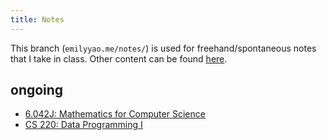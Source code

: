 ```yaml
---
title: Notes
---
```

This branch (`emilyyao.me/notes/`) is used for freehand/spontaneous notes that I take in class. Other content can be found [here](https://wiki.emilyyao.me).

## ongoing
- [6.042J: Mathematics for Computer Science](/notes/6.042j.md)
- [CS 220: Data Programming I](/notes/cs220.md)

<!-- ## past
- [Linear Algebra](/academics/linear-algebra)
- [Multivariable Calculus](/academics/multivar-calc) -->

